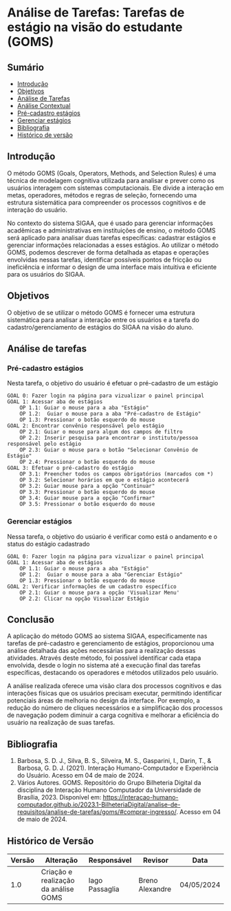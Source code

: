 # Análise de Tarefas: Tarefas de estágio na visão do estudante (GOMS)

## Sumário
* [Introdução](#Introdução)
* [Objetivos](#Objetivos)
* [Análise de Tarefas](Análise-Hierárquica-de-Tarefas)
* [Análise Contextual](#Análise-Contextual)
* [Pré-cadastro estágios](#Pré-cadastro-estágios)
* [Gerenciar estágios](#Gerenciar-estágios)
* [Bibliografia](#Bibliografia)
* [Histórico de versão](#Histórico-de-versão)

## Introdução
O método GOMS (Goals, Operators, Methods, and Selection Rules) é uma técnica de modelagem cognitiva utilizada para analisar e prever como os usuários interagem com sistemas computacionais. Ele divide a interação em metas, operadores, métodos e regras de seleção, fornecendo uma estrutura sistemática para compreender os processos cognitivos e de interação do usuário.

No contexto do sistema SIGAA, que é usado para gerenciar informações acadêmicas e administrativas em instituições de ensino, o método GOMS será aplicado para analisar duas tarefas específicas: cadastrar estágios e gerenciar informações relacionadas a esses estágios. Ao utilizar o método GOMS, podemos descrever de forma detalhada as etapas e operações envolvidas nessas tarefas, identificar possíveis pontos de fricção ou ineficiência e informar o design de uma interface mais intuitiva e eficiente para os usuários do SIGAA.

## Objetivos
O objetivo de se utilizar o método GOMS é fornecer uma estrutura sistemática para analisar a interação entre os usuários e a tarefa do cadastro/gerenciamento de estágios do SIGAA na visão do aluno. 

## Análise de tarefas

### Pré-cadastro estágios

Nesta tarefa, o objetivo do usuário é efetuar o pré-cadastro de um estágio

    GOAL 0: Fazer login na página para vizualizar o painel principal
    GOAL 1: Acessar aba de estágios
        OP 1.1: Guiar o mouse para a aba "Estágio"
        OP 1.2:  Guiar o mouse para a aba "Pré-cadastro de Estágio"
        OP 1.3: Pressionar o botão esquerdo do mouse
    GOAL 2: Encontrar convênio responsável pelo estágio
        OP 2.1: Guiar o mouse para algum dos campos de filtro
        OP 2.2: Inserir pesquisa para encontrar o instituto/pessoa responsável pelo estágio
        OP 2.3: Guiar o mouse para o botão "Selecionar Convênio de Estágio"
        OP 2.4: Pressionar o botão esquerdo do mouse
    GOAL 3: Efetuar o pré-cadastro do estágio
        OP 3.1: Preencher todos os campos obrigatórios (marcados com *)
        OP 3.2: Selecionar horários em que o estágio acontecerá
        OP 3.2: Guiar mouse para a opção "Continuar"
        OP 3.3: Pressionar o botão esquerdo do mouse
        OP 3.4: Guiar mouse para a opção "Confirmar"
        OP 3.5: Pressionar o botão esquerdo do mouse

### Gerenciar estágios

  Nessa tarefa, o objetivo do usúario é verificar como está o andamento e o status do estágio cadastrado

    GOAL 0: Fazer login na página para vizualizar o painel principal
    GOAL 1: Acessar aba de estágios
        OP 1.1: Guiar o mouse para a aba "Estágio"
        OP 1.2:  Guiar o mouse para a aba "Gerenciar Estágio"
        OP 1.3: Pressionar o botão esquerdo do mouse
    GOAL 2: Verificar informações de um cadastro específico
        OP 2.1: Guiar o mouse para a opção 'Visualizar Menu'
        OP 2.2: Clicar na opção Visualizar Estágio


## Conclusão

A aplicação do método GOMS ao sistema SIGAA, especificamente nas tarefas de pré-cadastro e gerenciamento de estágios, proporcionou uma análise detalhada das ações necessárias para a realização dessas atividades. Através deste método, foi possível identificar cada etapa envolvida, desde o login no sistema até a execução final das tarefas específicas, destacando os operadores e métodos utilizados pelo usuário.

A análise realizada oferece uma visão clara dos processos cognitivos e das interações físicas que os usuários precisam executar, permitindo identificar potenciais áreas de melhoria no design da interface. Por exemplo, a redução do número de cliques necessários e a simplificação dos processos de navegação podem diminuir a carga cognitiva e melhorar a eficiência do usuário na realização de suas tarefas.

## Bibliografia
1. Barbosa, S. D. J., Silva, B. S., Silveira, M. S., Gasparini, I., Darin, T., & Barbosa, G. D. J. (2021). Interação Humano-Computador e Experiência do Usuário. Acesso em 04 de maio de 2024.
2. Vários Autores. GOMS. Repositório do Grupo Bilheteria Digital da disciplina de Interação Humano Computador da Universidade de Brasília, 2023. Disponível em: <https://interacao-humano-computador.github.io/2023.1-BilheteriaDigital/analise-de-requisitos/analise-de-tarefas/goms/#comprar-ingresso/>. Acesso em 04 de maio de 2024.

## Histórico de Versão
| Versão | Alteração | Responsável | Revisor | Data |
| - | - | - | - | - |
| 1.0 | Criação e realização da análise GOMS | Iago Passaglia | Breno Alexandre | 04/05/2024 |
